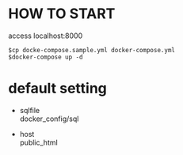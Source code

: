 # HOW TO START
access localhost:8000  

```:command
$cp docke-compose.sample.yml docker-compose.yml
$docker-compose up -d
```


# default setting
- sqlfile  
docker_config/sql

- host  
public_html

